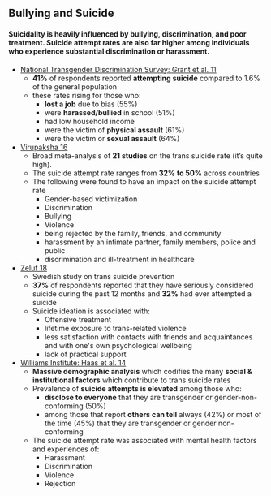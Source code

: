 ## Bullying and Suicide

#### Suicidality is heavily influenced by bullying, discrimination, and poor treatment. Suicide attempt rates are also far higher among individuals who experience substantial discrimination or harassment.



*   [National Transgender Discrimination Survey: Grant et al. 11](https://www.transequality.org/sites/default/files/docs/resources/NTDS_Report.pdf)
    *   **41%** of respondents reported **attempting suicide** compared to 1.6% of the general population
    *   these rates rising for those who:
        *   **lost a job** due to bias (55%)
        *   were **harassed/bullied** in school (51%)
        *   had low household income
        *   were the victim of **physical assault** (61%)
        *   were the victim or **sexual assault** (64%)
*   [Virupaksha 16](https://www.ncbi.nlm.nih.gov/pmc/articles/PMC5178031/)
    *   Broad meta-analysis of **21 studies** on the trans suicide rate (it’s quite high).
    *   The suicide attempt rate ranges from **32% to 50%** across countries
    *   The following were found to have an impact on the suicide attempt rate
        *   Gender-based victimization
        *   Discrimination
        *   Bullying
        *   Violence
        *   being rejected by the family, friends, and community
        *   harassment by an intimate partner, family members, police and public
        *   discrimination and ill-treatment in healthcare
*   [Zeluf 18](https://www.ncbi.nlm.nih.gov/pmc/articles/PMC5905855/)
    *   Swedish study on trans suicide prevention
    *   **37%** of respondents reported that they have seriously considered suicide during the past 12 months and **32%** had ever attempted a suicide
    *   Suicide ideation is associated with:
        *   Offensive treatment
        *   lifetime exposure to trans-related violence
        *   less satisfaction with contacts with friends and acquaintances and with one's own psychological wellbeing
        *   lack of practical support 
*   [Williams Institute: Haas et al. 14](https://williamsinstitute.law.ucla.edu/wp-content/uploads/AFSP-Williams-Suicide-Report-Final.pdf)
    *   **Massive demographic analysis** which codifies the many **social & institutional factors** which contribute to trans suicide rates
    *   Prevalence of **suicide attempts is elevated** among those who:
        *   **disclose to everyone** that they are transgender or gender-non-conforming (50%)
        *   among those that report **others can tell** always (42%) or most of the time (45%) that they are transgender or gender non-conforming
    *   The suicide attempt rate was associated with mental health factors and experiences of:
        *   Harassment
        *   Discrimination
        *   Violence 
        *   Rejection
